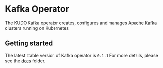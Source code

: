 # Kafka Operator

The KUDO Kafka operator creates, configures and manages [Apache Kafka](https://kafka.apache.org/) clusters running on Kubernetes

## Getting started

The latest stable version of Kafka operator is `0.1.1`
For more details, please see the [docs](./docs/v0.1) folder.

